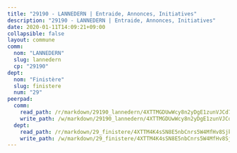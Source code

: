 ```yaml
---
title: "29190 - LANNEDERN | Entraide, Annonces, Initiatives"
description: "29190 - LANNEDERN | Entraide, Annonces, Initiatives"
date: 2020-01-11T14:09:21+09:00
collapsible: false
layout: commune
comm:
  nom: "LANNEDERN"
  slug: lannedern
  cp: "29190"
dept:
  nom: "Finistère"
  slug: finistere
  num: "29"
peerpad:
  comm:
    read_path: /r/markdown/29190_lannedern/4XTTMGDUwWcy8n2yDgE1zunVJCd7yXtk8Uvuw4dUdgEdVz4ow
    write_path: /w/markdown/29190_lannedern/4XTTMGDUwWcy8n2yDgE1zunVJCd7yXtk8Uvuw4dUdgEdVz4ow-K3TgUDubR5jbScWv5JRF75iZoXwxx1KFhpospJ5BX1sgYQMxJuaHsgVgMaB4TaMmpWsVvacuNbYS57ucuSnGfRbHB3hVcipSiUhGHUEWXmjhPAQ15egtJTmcHkEw1nrfGrR93yoT
  dept:
    read_path: /r/markdown/29_finistere/4XTTM4K4sSN8E5nbCnrs5W4MfHv8SjkZXZkMiZwJKZCUFreuC
    write_path: /w/markdown/29_finistere/4XTTM4K4sSN8E5nbCnrs5W4MfHv8SjkZXZkMiZwJKZCUFreuC-K3TgUmttHvLKDBu5vxQ3oPzTia91UxXiaB3vEFjsHJiDiJD9aQfr6ibvcPa75Eo3oX7ob78s9tVxCKrtPM9bLAmDziVCSFjEgZbp3rqL8Ji8Q5aZhxfTcqkGX75WxHS6TQxtiQQ6
---
```


